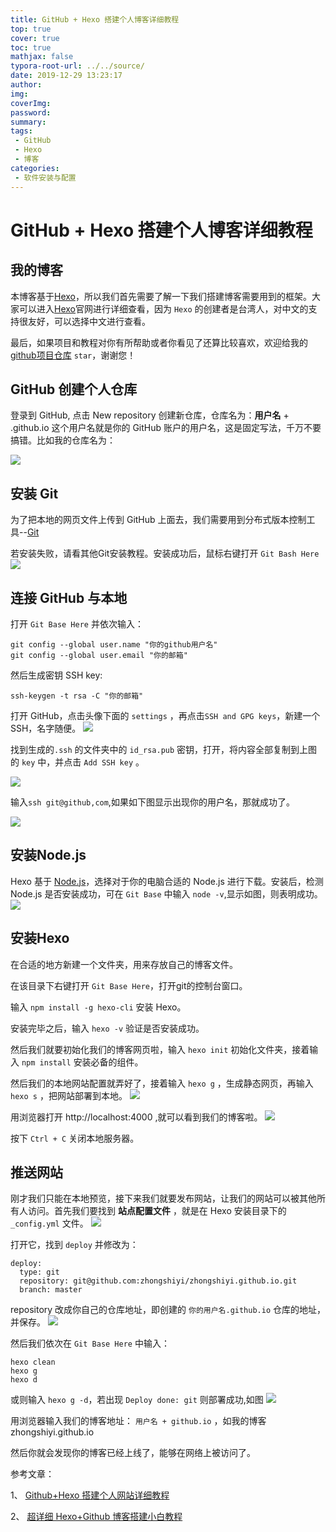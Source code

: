 ```yaml
---
title: GitHub + Hexo 搭建个人博客详细教程
top: true
cover: true
toc: true
mathjax: false
typora-root-url: ../../source/
date: 2019-12-29 13:23:17
author:
img:
coverImg:
password:
summary:
tags:
 - GitHub
 - Hexo
 - 博客
categories:
 - 软件安装与配置
---
```


# GitHub + Hexo 搭建个人博客详细教程

## 我的博客

本博客基于[Hexo](https://hexo.io/zh-cn/docs/)，所以我们首先需要了解一下我们搭建博客需要用到的框架。大家可以进入[Hexo](https://hexo.io/zh-cn/docs/)官网进行详细查看，因为 `Hexo` 的创建者是台湾人，对中文的支持很友好，可以选择中文进行查看。

最后，如果项目和教程对你有所帮助或者你看见了还算比较喜欢，欢迎给我的 [github项目仓库](https://github.com/zhongshiyi/Hexo.git) `star`，谢谢您！

## GitHub 创建个人仓库

登录到 GitHub, 点击 New repository 创建新仓库，仓库名为：**用户名** + .github.io 这个用户名就是你的 GitHub 账户的用户名，这是固定写法，千万不要搞错。比如我的仓库名为：

![](/images/GitHub-Hexo-detailed-blog-tutorial/z1.png)

## 安装 Git

为了把本地的网页文件上传到 GitHub 上面去，我们需要用到分布式版本控制工具--[Git](https://git-scm.com/download/win)

若安装失败，请看其他Git安装教程。安装成功后，鼠标右键打开 `Git Bash Here`
![](/images/GitHub-Hexo-detailed-blog-tutorial/02.png)

## 连接 GitHub 与本地

打开 `Git Base Here` 并依次输入：

```
git config --global user.name "你的github用户名"
git config --global user.email "你的邮箱"
```

然后生成密钥 SSH key:

```
ssh-keygen -t rsa -C "你的邮箱" 
```

打开 GitHub，点击头像下面的 `settings` ，再点击`SSH and GPG keys`，新建一个SSH，名字随便。
![](/images/GitHub-Hexo-detailed-blog-tutorial/03.png)



找到生成的`.ssh` 的文件夹中的 `id_rsa.pub` 密钥，打开，将内容全部复制到上图的 `key` 中，并点击 `Add SSH key` 。

![](/images/GitHub-Hexo-detailed-blog-tutorial/04.png)



输入`ssh git@github,com`,如果如下图显示出现你的用户名，那就成功了。

![](/images/GitHub-Hexo-detailed-blog-tutorial/05.png)

## 安装Node.js

Hexo 基于 [Node.js](https://nodejs.org/en/download/)，选择对于你的电脑合适的 Node.js 进行下载。安装后，检测 Node.js 是否安装成功，可在 `Git Base` 中输入 `node -v`,显示如图，则表明成功。
![](/images/GitHub-Hexo-detailed-blog-tutorial/06.png)

## 安装Hexo

在合适的地方新建一个文件夹，用来存放自己的博客文件。

在该目录下右键打开 `Git Base Here`，打开git的控制台窗口。

输入 `npm install -g hexo-cli` 安装 Hexo。

安装完毕之后，输入 `hexo -v` 验证是否安装成功。

然后我们就要初始化我们的博客网页啦，输入 `hexo init` 初始化文件夹，接着输入 `npm install` 安装必备的组件。

然后我们的本地网站配置就弄好了，接着输入 `hexo g` ，生成静态网页，再输入 `hexo s` ，把网站部署到本地。
![](/images/GitHub-Hexo-detailed-blog-tutorial/07.png)

用浏览器打开 http://localhost:4000 ,就可以看到我们的博客啦。
![](/images/GitHub-Hexo-detailed-blog-tutorial/08.png)

按下 `Ctrl + C` 关闭本地服务器。

## 推送网站

刚才我们只能在本地预览，接下来我们就要发布网站，让我们的网站可以被其他所有人访问。首先我们要找到 **站点配置文件** ，就是在 Hexo 安装目录下的 `_config.yml` 文件。
![](/images/GitHub-Hexo-detailed-blog-tutorial/09.png)

打开它，找到 `deploy` 并修改为：

```
deploy:
  type: git
  repository: git@github.com:zhongshiyi/zhongshiyi.github.io.git
  branch: master
```



repository 改成你自己的仓库地址，即创建的 `你的用户名.github.io` 仓库的地址，并保存。
![](/images/GitHub-Hexo-detailed-blog-tutorial/10.png)

然后我们依次在 `Git Base Here` 中输入：

```
hexo clean
hexo g
hexo d
```

或则输入 `hexo g -d`，若出现 `Deploy done: git` 则部署成功,如图
![](/images/GitHub-Hexo-detailed-blog-tutorial/11.png)

用浏览器输入我们的博客地址： `用户名 + github.io` ，如我的博客 zhongshiyi.github.io

然后你就会发现你的博客已经上线了，能够在网络上被访问了。

参考文章：

1、 [Github+Hexo 搭建个人网站详细教程](https://zhuanlan.zhihu.com/p/26625249)

2、 [超详细 Hexo+Github 博客搭建小白教程](https://godweiyang.com/2018/04/13/hexo-blog/#toc-heading-2)